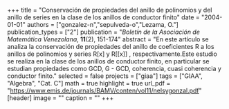 +++
title = "Conservación de propiedades del anillo de polinomios y del anillo de series en la clase de los anillos de conductor finito"
date = "2004-01-01"
authors = ["gonzalez-n","sepulveda-o","Lezama, O."]
publication_types = ["2"]
publication = "*Boletín de la Asociación de Matemática Venezolana*, **11**(2), 151-174"
abstract = "En este artículo se analiza la conservación de propiedades del anillo de coeficientes R a los anillos de polinomios y series R[x] y R[[x]] , respectivamente.Este estudio se realiza en la clase de los anillos de conductor finito, en particular se estudian propiedades como GCD, G - GCD, coherencia, cuasi coherencia y conductor finito."
selected = false
projects = ["giaa"]
tags = ["GIAA", "Algebra", "Cat. C"]
math = true
highlight = true
url_pdf = "https://www.emis.de/journals/BAMV/conten/vol11/nelsygonzal.pdf"
[header]
image = ""
caption = ""
+++
